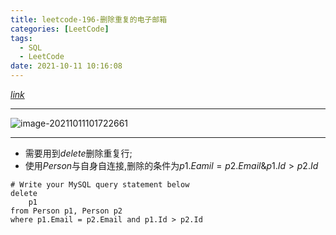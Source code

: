 ```yaml
---
title: leetcode-196-删除重复的电子邮箱
categories: [LeetCode]
tags:
  - SQL
  - LeetCode
date: 2021-10-11 10:16:08
---
```


[$link$](https://leetcode-cn.com/problems/delete-duplicate-emails/)

<hr/>

![image-20211011101722661](https://gitee.com/cao_ziqiang/img/raw/master/20211011101722.png)

<hr/>

- 需要用到$delete$删除重复行;
- 使用$Person$与自身自连接,删除的条件为$p1.Eamil=p2.Email \& p1.Id \gt p2.Id$

```mysql
# Write your MySQL query statement below
delete
    p1
from Person p1, Person p2
where p1.Email = p2.Email and p1.Id > p2.Id
```

